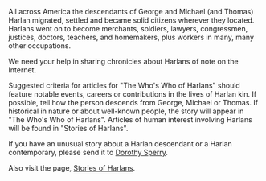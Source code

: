 All across America the descendants of George and Michael (and Thomas) Harlan migrated, settled and became solid citizens wherever they located. Harlans went on to become merchants, soldiers, lawyers, congressmen, justices, doctors, teachers, and homemakers, plus workers in many, many other occupations.

We need your help in sharing chronicles about Harlans of note on the Internet.

Suggested criteria for articles for "The Who's Who of Harlans" should feature notable events, careers or contributions in the lives of Harlan kin. If possible, tell how the person descends from George, Michael or Thomas. If historical in nature or about well-known people, the story will appear in "The Who's Who of Harlans". Articles of human interest involving Harlans will be found in "Stories of Harlans".

If you have an unusual story about a Harlan descendant or a Harlan contemporary, please send it to [Dorothy Sperry](mailto:dorothysperry49@gmail.com).

Also visit the page, [Stories of Harlans](/stories).